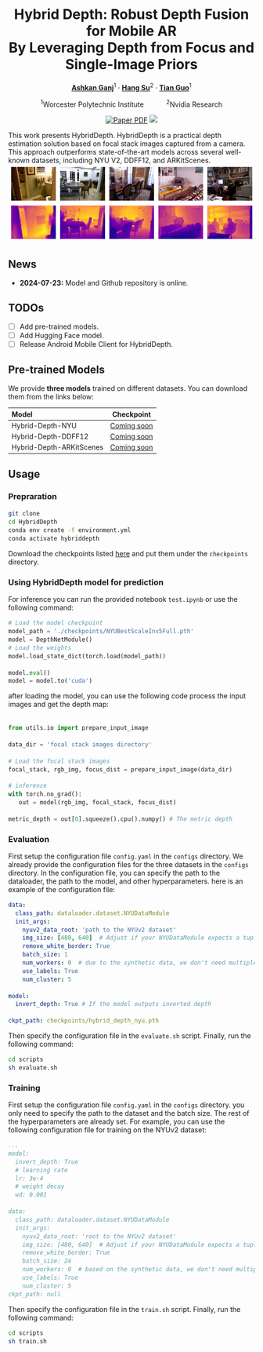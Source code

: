 <div align="center">
<h1>Hybrid Depth: Robust Depth Fusion for Mobile AR </br> By Leveraging Depth from Focus and Single-Image Priors</h1>

[**Ashkan Ganj**](https://ashkanganj.me/)<sup>1</sup> · [**Hang Su**](https://suhangpro.github.io/)<sup>2</sup> · [**Tian Guo**](https://tianguo.info/)<sup>1</sup>

<sup>1</sup>Worcester Polytechnic Institute
&emsp;&emsp;&emsp;<sup>2</sup>Nvidia Research

<a href=""><img src='https://img.shields.io/badge/arXiv-Hybrid Depth-red' alt='Paper PDF'></a>
<a href=''><img src='https://img.shields.io/badge/%F0%9F%A4%97%20Hugging%20Face-yellow'></a>
</div>


This work presents HybridDepth. HybridDepth is a practical depth estimation solution based on focal stack images captured from a camera. This approach outperforms state-of-the-art models across several well-known datasets, including NYU V2, DDFF12, and ARKitScenes.
![teaser](assets/teaser.png)


## News
- **2024-07-23:** Model and Github repository is online.

## TODOs
- [ ] Add pre-trained models.
- [ ] Add Hugging Face model.
- [ ] Release Android Mobile Client for HybridDepth.

## Pre-trained Models

We provide **three models** trained on different datasets. You can download them from the links below:

| Model | Checkpoint |
|:-|:-:|
| Hybrid-Depth-NYU | [Coming soon]() |
| Hybrid-Depth-DDFF12 | [Coming soon]() |
| Hybrid-Depth-ARKitScenes | [Coming soon]() |

## Usage

### Prepraration

```bash
git clone 
cd HybridDepth
conda env create -f environment.yml
conda activate hybriddepth
```

Download the checkpoints listed [here](#pre-trained-models) and put them under the `checkpoints` directory.

### Using HybridDepth model for prediction
For inference you can run the provided notebook `test.ipynb` or use the following command:

```python
# Load the model checkpoint
model_path = './checkpoints/NYUBestScaleInv5Full.pth'
model = DepthNetModule()
# Load the weights
model.load_state_dict(torch.load(model_path))

model.eval()
model = model.to('cuda')
```

after loading the model, you can use the following code process the input images and get the depth map:

```python

from utils.io import prepare_input_image

data_dir = 'focal stack images directory'

# Load the focal stack images
focal_stack, rgb_img, focus_dist = prepare_input_image(data_dir)

# inference
with torch.no_grad():
   out = model(rgb_img, focal_stack, focus_dist)

metric_depth = out[0].squeeze().cpu().numpy() # The metric depth
```

### Evaluation

First setup the configuration file `config.yaml` in the `configs` directory. We already provide the configuration files for the three datasets in the `configs` directory. In the configuration file, you can specify the path to the dataloader, the path to the model, and other hyperparameters. here is an example of the configuration file:

```yaml
data:
  class_path: dataloader.dataset.NYUDataModule
  init_args:
    nyuv2_data_root: 'path to the NYUv2 dataset'
    img_size: [480, 640]  # Adjust if your NYUDataModule expects a tuple for img_size
    remove_white_border: True
    batch_size: 1
    num_workers: 0  # due to the synthetic data, we don't need multiple workers
    use_labels: True
    num_cluster: 5

model:
  invert_depth: True # If the model outputs inverted depth

ckpt_path: checkpoints/hybrid_depth_nyu.pth
```
Then specify the configuration file in the `evaluate.sh` script. Finally, run the following command:

```bash
cd scripts
sh evaluate.sh
```

### Training

First setup the configuration file `config.yaml` in the `configs` directory. you only need to specify the path to the dataset and the batch size. The rest of the hyperparameters are already set.
For example, you can use the following configuration file for training on the NYUv2 dataset:

```yaml
...
model:
  invert_depth: True
  # learning rate
  lr: 3e-4
  # weight decay
  wd: 0.001

data:
  class_path: dataloader.dataset.NYUDataModule
  init_args:
    nyuv2_data_root: 'root to the NYUv2 dataset'
    img_size: [480, 640]  # Adjust if your NYUDataModule expects a tuple for img_size
    remove_white_border: True
    batch_size: 24
    num_workers: 0  # based on the synthetic data, we don't need multiple workers
    use_labels: True
    num_cluster: 5
ckpt_path: null
```


Then specify the configuration file in the `train.sh` script. Finally, run the following command:

```bash
cd scripts
sh train.sh
```
